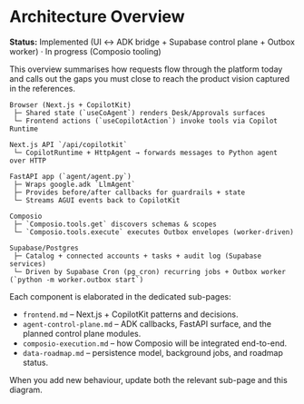 # Architecture Overview

**Status:** Implemented (UI ↔ ADK bridge + Supabase control plane + Outbox worker)
· In progress (Composio tooling)

This overview summarises how requests flow through the platform today and calls out the
gaps you must close to reach the product vision captured in the references.

```
Browser (Next.js + CopilotKit)
 ├─ Shared state (`useCoAgent`) renders Desk/Approvals surfaces
 └─ Frontend actions (`useCopilotAction`) invoke tools via Copilot Runtime

Next.js API `/api/copilotkit`
 └─ CopilotRuntime + HttpAgent → forwards messages to Python agent over HTTP

FastAPI app (`agent/agent.py`)
 ├─ Wraps google.adk `LlmAgent`
 ├─ Provides before/after callbacks for guardrails + state
 └─ Streams AGUI events back to CopilotKit

Composio
 ├─ `Composio.tools.get` discovers schemas & scopes
 └─ `Composio.tools.execute` executes Outbox envelopes (worker-driven)

Supabase/Postgres
 ├─ Catalog + connected accounts + tasks + audit log (Supabase services)
 └─ Driven by Supabase Cron (pg_cron) recurring jobs + Outbox worker (`python -m worker.outbox start`)
```

Each component is elaborated in the dedicated sub-pages:

- `frontend.md` – Next.js + CopilotKit patterns and decisions.
- `agent-control-plane.md` – ADK callbacks, FastAPI surface, and the planned control
  plane modules.
- `composio-execution.md` – how Composio will be integrated end-to-end.
- `data-roadmap.md` – persistence model, background jobs, and roadmap status.

When you add new behaviour, update both the relevant sub-page and this diagram.
